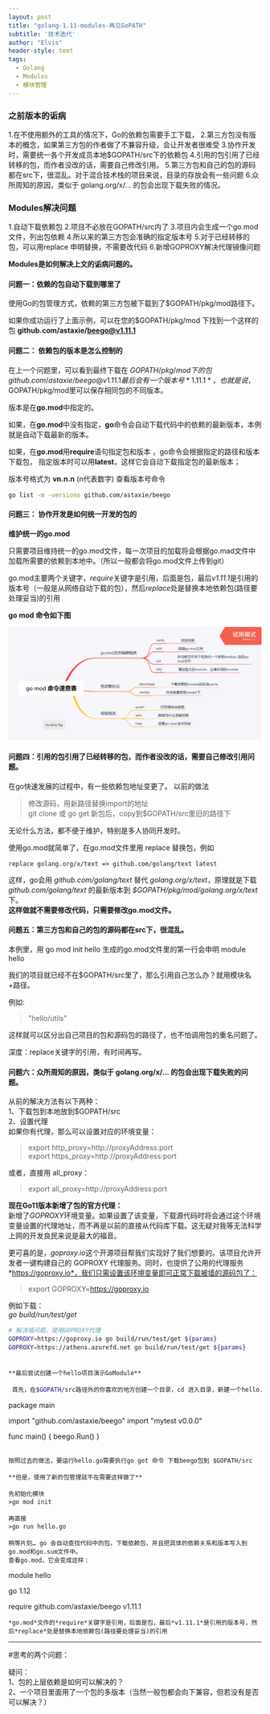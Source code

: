 ```yaml
---
layout: post
title: "golang-1.11-modules-再见GoPATH"
subtitle: '技术迭代'
author: "Elvis"
header-style: text
tags:
  - Golang
  - Modules
  - 模块管理
---
```


### 之前版本的诟病

1.在不使用额外的工具的情况下，Go的依赖包需要手工下载，
2.第三方包没有版本的概念，如果第三方包的作者做了不兼容升级，会让开发者很难受
3.协作开发时，需要统一各个开发成员本地$GOPATH/src下的依赖包
4.引用的包引用了已经转移的包，而作者没改的话，需要自己修改引用。
5.第三方包和自己的包的源码都在src下，很混乱。对于混合技术栈的项目来说，目录的存放会有一些问题
6.众所周知的原因，类似于 golang.org/x/... 的包会出现下载失败的情况。

### Modules解决问题
1.自动下载依赖包
2.项目不必放在GOPATH/src内了
3.项目内会生成一个go.mod文件，列出包依赖
4.所以来的第三方包会准确的指定版本号
5.对于已经转移的包，可以用replace 申明替换，不需要改代码
6.新增GOPROXY解决代理镜像问题



**Modules是如何解决上文的诟病问题的。**


#### 问题一：依赖的包自动下载到哪里了

使用Go的包管理方式，依赖的第三方包被下载到了$GOPATH/pkg/mod路径下。

如果你成功运行了上面示例，可以在您的$GOPATH/pkg/mod 下找到一个这样的包 **github.com/astaxie/beego@v1.11.1**

####  问题二： 依赖包的版本是怎么控制的

在上一个问题里，可以看到最终下载在  $GOPATH/pkg/mod 下的包 github.com/astaxie/beego@v1.11.1 最后会有一个版本号 *1.11.1*，
也就是说，$GOPATH/pkg/mod里可以保存相同包的不同版本。

版本是在**go.mod**中指定的。

如果，在**go.mod**中没有指定，**go**命令会自动下载代码中的依赖的最新版本，本例就是自动下载最新的版本。

如果，在**go.mod**用**require**语句指定包和版本 ，go命令会根据指定的路径和版本下载包，
指定版本时可以用**latest**，这样它会自动下载指定包的最新版本；

版本号格式为 **vn.n.n** (n代表数字)
查看版本号命令

```bash
go list -m -versions github.com/astaxie/beego
```

#### 问题三： 协作开发是如何统一开发的包的

**维护统一的go.mod**

只需要项目维持统一的go.mod文件，每一次项目的加载将会根据go.mad文件中加载所需要的依赖到本地中。（所以一般都会将go.mod文件上传到git）

go.mod主要两个关键字，*require*关键字是引用，后面是包，最后*v1.11.1*是引用的版本号（一般是从网络自动下载的包），然后*replace*处是替换本地依赖包(路径要处理妥当)的引用


**go mod 命令如下图**

![](/img/in-post/gomod_command.png)



####  问题四：引用的包引用了已经转移的包，而作者没改的话，需要自己修改引用问题。

在go快速发展的过程中，有一些依赖包地址变更了。
以前的做法

>修改源码，用新路径替换import的地址  
>git clone 或 go get 新包后，copy到$GOPATH/src里旧的路径下


无论什么方法，都不便于维护，特别是多人协同开发时。

使用go.mod就简单了，在go.mod文件里用 replace 替换包，例如

```
replace golang.org/x/text => github.com/golang/text latest
```

这样，go会用 *github.com/golang/text* 替代 *golang.org/x/text*，原理就是下载*github.com/golang/text* 的最新版本到 *$GOPATH/pkg/mod/golang.org/x/text*下。  
**这样做就不需要修改代码，只需要修改go.mod文件。**

####  问题五：第三方包和自己的包的源码都在src下，很混乱。

本例里，用 go mod init hello 生成的go.mod文件里的第一行会申明
module hello

我们的项目就已经不在$GOPATH/src里了，那么引用自己怎么办？就用模块名+路径。

例如:
>"hello/utils"

这样就可以区分出自己项目的包和源码包的路径了，也不怕调用包的重名问题了。

深度：replace关键字的引用，有时间再写。

#### 问题六：众所周知的原因，类似于 golang.org/x/... 的包会出现下载失败的问题。

从前的解决方法有以下两种：  
1、下载包到本地放到$GOPATH/src  
2、设置代理  
如果你有代理，那么可以设置对应的环境变量：
>export http_proxy=http://proxyAddress:port  
>export https_proxy=http://proxyAddress:port  

或者，直接用 all_proxy：  
>export all_proxy=http://proxyAddress:port  

**现在Go11版本新增了包的官方代理：**  
新增了*GOPROXY*环境变量。如果设置了该变量，下载源代码时将会通过这个环境变量设置的代理地址，而不再是以前的直接从代码库下载。这无疑对我等无法科学上网的开发良民来说是最大的福音。  

更可喜的是，*goproxy.io*这个开源项目帮我们实现好了我们想要的。该项目允许开发者一键构建自己的 GOPROXY 代理服务。同时，也提供了公用的代理服务*https://goproxy.io*，我们只需设置该环境变量即可正常下载被墙的源码包了：
>export GOPROXY=https://goproxy.io  


例如下载：  
*go build/run/test/get*
```bash
# 解决墙问题，使用GOPROXY代理
GOPROXY=https://goproxy.io go build/run/test/get ${params}
GOPROXY=https://athens.azurefd.net go build/run/test/get ${params}


**最后尝试创建一个hello项目演示GoModule**

 首先，在$GOPATH/src路径外的你喜欢的地方创建一个目录，cd 进入目录，新建一个hello.go文件，内容如下

```
package main

import "github.com/astaxie/beego"
import "mytest v0.0.0"

func main() {
    beego.Run()
}

```

按照过去的做法，要运行hello.go需要执行go get 命令 下载beego包到 $GOPATH/src

**但是，使用了新的包管理就不在需要这样做了**

先初始化模块 
>go mod init

再直接
>go run hello.go

稍等片刻… go 会自动查找代码中的包，下载依赖包，并且把具体的依赖关系和版本写入到go.mod和go.sum文件中。
查看go.mod，它会变成这样：

```
module hello

go 1.12

require github.com/astaxie/beego v1.11.1

```
*go.mod*文件的*require*关键字是引用，后面是包，最后*v1.11.1*是引用的版本号，然后*replace*处是替换本地依赖包(路径要处理妥当)的引用
```
---

#思考的两个问题：

疑问：  
1、包的上层依赖是如何可以解决的？  
2、一个项目里面用了一个包的多版本（当然一般包都会向下兼容，但若没有是否可以解决？）